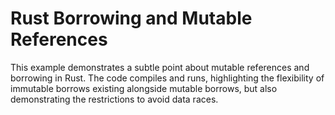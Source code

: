 # Rust Borrowing and Mutable References

This example demonstrates a subtle point about mutable references and borrowing in Rust.  The code compiles and runs, highlighting the flexibility of immutable borrows existing alongside mutable borrows, but also demonstrating the restrictions to avoid data races.